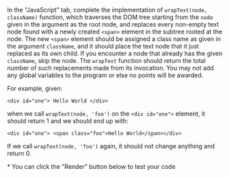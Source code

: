 In the "JavaScript" tab, complete the implementation of `wrapText(node, className)` function, which traverses the DOM tree starting from the `node` given in the argument as the root node, and replaces every non-empty text node found with a newly created `<span>` element in the subtree rooted at the node. The new `<span>` element should be assigned a class name as given in the argument `className`, and it should place the text node that it just replaced as its own child. If you encounter a node that already has the given `className`, skip the node. The `wrapText` function should return the total number of such replacements made from its invocation. You may not add any global variables to the program or else no points will be awarded.

For example, given:

`<div id="one"> Hello World </div>`

when we call `wrapText(node, 'foo')` on the `<div id="one">` element, it should return 1 and we should end up with:

`<div id="one"> <span class="foo">Hello World</span></div>`

If we call `wrapText(node, 'foo')` again, it should not change anything and return 0.

\* You can click the "Render" button below to test your code